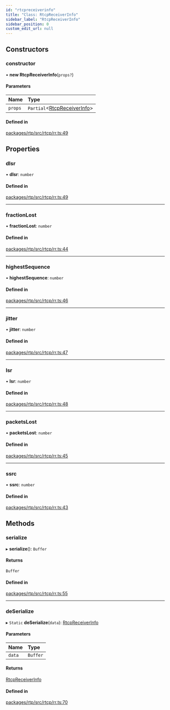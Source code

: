 ```yaml
---
id: "rtcpreceiverinfo"
title: "Class: RtcpReceiverInfo"
sidebar_label: "RtcpReceiverInfo"
sidebar_position: 0
custom_edit_url: null
---
```


## Constructors

### constructor

• **new RtcpReceiverInfo**(`props?`)

#### Parameters

| Name | Type |
| :------ | :------ |
| `props` | `Partial`<[RtcpReceiverInfo](rtcpreceiverinfo.md)\> |

#### Defined in

[packages/rtp/src/rtcp/rr.ts:49](https://github.com/shinyoshiaki/werift-webrtc/blob/8a77e73/packages/rtp/src/rtcp/rr.ts#L49)

## Properties

### dlsr

• **dlsr**: `number`

#### Defined in

[packages/rtp/src/rtcp/rr.ts:49](https://github.com/shinyoshiaki/werift-webrtc/blob/8a77e73/packages/rtp/src/rtcp/rr.ts#L49)

___

### fractionLost

• **fractionLost**: `number`

#### Defined in

[packages/rtp/src/rtcp/rr.ts:44](https://github.com/shinyoshiaki/werift-webrtc/blob/8a77e73/packages/rtp/src/rtcp/rr.ts#L44)

___

### highestSequence

• **highestSequence**: `number`

#### Defined in

[packages/rtp/src/rtcp/rr.ts:46](https://github.com/shinyoshiaki/werift-webrtc/blob/8a77e73/packages/rtp/src/rtcp/rr.ts#L46)

___

### jitter

• **jitter**: `number`

#### Defined in

[packages/rtp/src/rtcp/rr.ts:47](https://github.com/shinyoshiaki/werift-webrtc/blob/8a77e73/packages/rtp/src/rtcp/rr.ts#L47)

___

### lsr

• **lsr**: `number`

#### Defined in

[packages/rtp/src/rtcp/rr.ts:48](https://github.com/shinyoshiaki/werift-webrtc/blob/8a77e73/packages/rtp/src/rtcp/rr.ts#L48)

___

### packetsLost

• **packetsLost**: `number`

#### Defined in

[packages/rtp/src/rtcp/rr.ts:45](https://github.com/shinyoshiaki/werift-webrtc/blob/8a77e73/packages/rtp/src/rtcp/rr.ts#L45)

___

### ssrc

• **ssrc**: `number`

#### Defined in

[packages/rtp/src/rtcp/rr.ts:43](https://github.com/shinyoshiaki/werift-webrtc/blob/8a77e73/packages/rtp/src/rtcp/rr.ts#L43)

## Methods

### serialize

▸ **serialize**(): `Buffer`

#### Returns

`Buffer`

#### Defined in

[packages/rtp/src/rtcp/rr.ts:55](https://github.com/shinyoshiaki/werift-webrtc/blob/8a77e73/packages/rtp/src/rtcp/rr.ts#L55)

___

### deSerialize

▸ `Static` **deSerialize**(`data`): [RtcpReceiverInfo](rtcpreceiverinfo.md)

#### Parameters

| Name | Type |
| :------ | :------ |
| `data` | `Buffer` |

#### Returns

[RtcpReceiverInfo](rtcpreceiverinfo.md)

#### Defined in

[packages/rtp/src/rtcp/rr.ts:70](https://github.com/shinyoshiaki/werift-webrtc/blob/8a77e73/packages/rtp/src/rtcp/rr.ts#L70)
